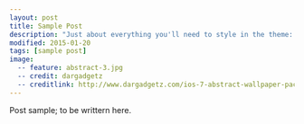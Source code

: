 ```yaml
---
layout: post
title: Sample Post
description: "Just about everything you'll need to style in the theme: headings, paragraphs, blockquotes, tables, code blocks, and more."
modified: 2015-01-20
tags: [sample post]
image:
  -- feature: abstract-3.jpg
  -- credit: dargadgetz
  -- creditlink: http://www.dargadgetz.com/ios-7-abstract-wallpaper-pack-for-iphone-5-and-ipod-touch-retina/
---
```


Post sample; to be writtern here.
